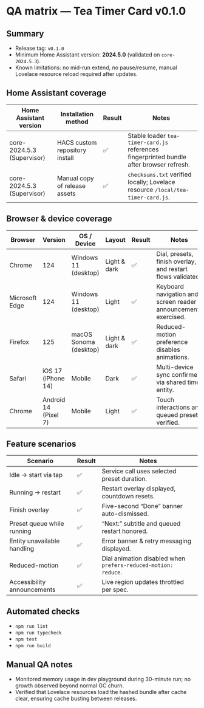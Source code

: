 # QA matrix — Tea Timer Card v0.1.0

## Summary

- Release tag: `v0.1.0`
- Minimum Home Assistant version: **2024.5.0** (validated on `core-2024.5.3`).
- Known limitations: no mid-run extend, no pause/resume, manual Lovelace resource reload required after updates.

## Home Assistant coverage

| Home Assistant version | Installation method | Result | Notes |
| --- | --- | --- | --- |
| core-2024.5.3 (Supervisor) | HACS custom repository install | ✅ | Stable loader `tea-timer-card.js` references fingerprinted bundle after browser refresh. |
| core-2024.5.3 (Supervisor) | Manual copy of release assets | ✅ | `checksums.txt` verified locally; Lovelace resource `/local/tea-timer-card.js`. |

## Browser & device coverage

| Browser | Version | OS / Device | Layout | Result | Notes |
| --- | --- | --- | --- | --- | --- |
| Chrome | 124 | Windows 11 (desktop) | Light & dark | ✅ | Dial, presets, finish overlay, and restart flows validated. |
| Microsoft Edge | 124 | Windows 11 (desktop) | Light | ✅ | Keyboard navigation and screen reader announcements exercised. |
| Firefox | 125 | macOS Sonoma (desktop) | Light & dark | ✅ | Reduced-motion preference disables animations. |
| Safari | iOS 17 (iPhone 14) | Mobile | Dark | ✅ | Multi-device sync confirmed via shared timer entity. |
| Chrome | Android 14 (Pixel 7) | Mobile | Light | ✅ | Touch interactions and queued presets verified. |

## Feature scenarios

| Scenario | Result | Notes |
| --- | --- | --- |
| Idle → start via tap | ✅ | Service call uses selected preset duration. |
| Running → restart | ✅ | Restart overlay displayed, countdown resets. |
| Finish overlay | ✅ | Five-second “Done” banner auto-dismissed. |
| Preset queue while running | ✅ | “Next:” subtitle and queued restart honored. |
| Entity unavailable handling | ✅ | Error banner & retry messaging displayed. |
| Reduced-motion | ✅ | Dial animation disabled when `prefers-reduced-motion: reduce`. |
| Accessibility announcements | ✅ | Live region updates throttled per spec. |

## Automated checks

- `npm run lint`
- `npm run typecheck`
- `npm test`
- `npm run build`

## Manual QA notes

- Monitored memory usage in dev playground during 30-minute run; no growth observed beyond normal GC churn.
- Verified that Lovelace resources load the hashed bundle after cache clear, ensuring cache busting between releases.
